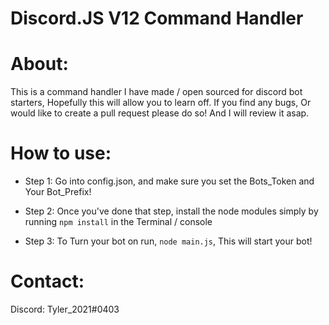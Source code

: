 # Discord.JS V12 Command Handler

# About:
This is a command handler I have made / open sourced for discord bot starters, Hopefully this will allow you to learn off. If you find any bugs, Or would like to create a pull request please do so! And I will review it asap.

# How to use:

- Step 1: Go into config.json, and make sure you set the Bots_Token and Your Bot_Prefix!

- Step 2: Once you've done that step, install the node modules simply by running ```npm install``` in the Terminal / console

- Step 3: To Turn your bot on run, ```node main.js```, This will start your bot!

# Contact: 
Discord: Tyler_2021#0403